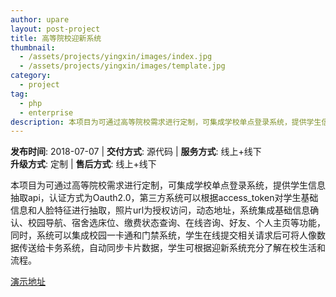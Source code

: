```yaml
---
author: upare
layout: post-project
title: 高等院校迎新系统
thumbnail:
  - /assets/projects/yingxin/images/index.jpg
  - /assets/projects/yingxin/images/template.jpg
category:
  - project
tag:
  - php
  - enterprise
description: 本项目为可通过高等院校需求进行定制，可集成学校单点登录系统，提供学生信息抽取api，认证方式为Oauth2.0，第三方系统可以根据access_token对学生基础信息和人脸特征进行抽取。
---
```

**发布时间**: 2018-07-07 | **交付方式**: 源代码 | **服务方式**: 线上+线下  
**升级方式**: 定制 | **售后方式**: 线上+线下

 本项目为可通过高等院校需求进行定制，可集成学校单点登录系统，提供学生信息抽取api，认证方式为Oauth2.0，第三方系统可以根据access\_token对学生基础信息和人脸特征进行抽取，照片url为授权访问，动态地址，系统集成基础信息确认、校园导航、宿舍选床位、缴费状态查询、在线咨询、好友、个人主页等功能，同时，系统可以集成校园一卡通和门禁系统，学生在线提交相关请求后可将人像数据传送给卡务系统，自动同步卡片数据，学生可根据迎新系统充分了解在校生活和流程。

 [演示地址](https://yingxin.bjut.edu.cn)
